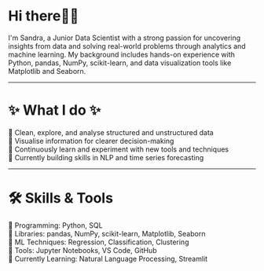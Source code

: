 # Hi there👋😊
I'm Sandra, a Junior Data Scientist with a strong passion for uncovering insights from data and solving real-world problems through analytics and machine learning.
My background includes hands-on experience with Python, pandas, NumPy, scikit-learn, and data visualization tools like Matplotlib and Seaborn.

---

# ✨ What I do ✨ 
🔵 Clean, explore, and analyse structured and unstructured data  
🔵 Visualise information for clearer decision-making  
🔵 Continuously learn and experiment with new tools and techniques  
🔵 Currently building skills in NLP and time series forecasting

---


# 🛠️ Skills & Tools
🔹 Programming: Python, SQL  
🔹 Libraries: pandas, NumPy, scikit-learn, Matplotlib, Seaborn  
🔹 ML Techniques: Regression, Classification, Clustering  
🔹 Tools: Jupyter Notebooks, VS Code, GitHub  
🔹 Currently Learning: Natural Language Processing, Streamlit








